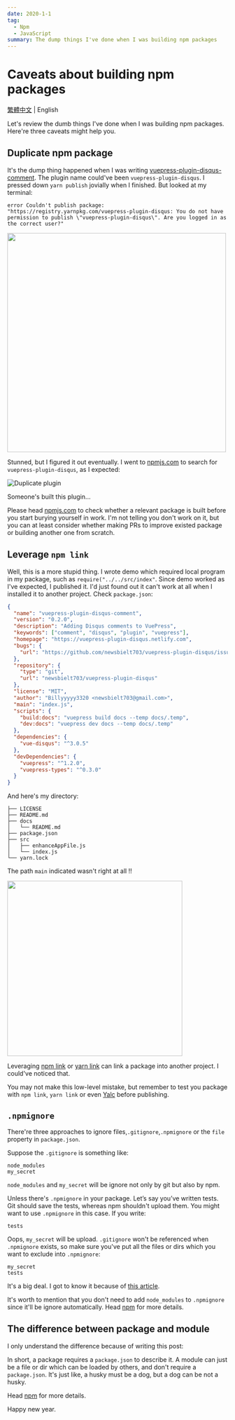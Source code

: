 ```yaml
---
date: 2020-1-1
tag:
  - Npm
  - JavaScript
summary: The dump things I've done when I was building npm packages
---
```


# Caveats about building npm packages

[繁體中文](/zh/2020/01/01/caveats-about-building-npm-packages/) | English

Let's review the dumb things I've done when I was building npm packages. Here're three caveats might help you.

## Duplicate npm package

It's the dump thing happened when I was writing [vuepress-plugin-disqus-comment](https://github.com/newsbielt703/vuepress-plugin-disqus-comment). The plugin name could've been `vuepress-plugin-disqus`. I pressed down `yarn publish` jovially when I finished. But looked at my terminal:

`error Couldn't publish package: "https://registry.yarnpkg.com/vuepress-plugin-disqus: You do not have permission to publish \"vuepress-plugin-disqus\". Are you logged in as the correct user?"`

<img src="@assets/20200101/julia.jpg" width="500px" class="align-center">

Stunned, but I figured it out eventually. I went to [npmjs.com](https://www.npmjs.com/) to search for `vuepress-plugin-disqus`, as I expected:

![Duplicate plugin](@assets/20200101/duplicate-plugin.png)

Someone's built this plugin...

Please head [npmjs.com](https://www.npmjs.com/) to check whether a relevant package is built before you start burying yourself in work.
I'm not telling you don't work on it, but you can at least consider whether making PRs to improve existed package or building another one from scratch.

## Leverage `npm link`

Well, this is a more stupid thing. I wrote demo which required local program in my package, such as `require("../../src/index"`. Since demo worked as I've expected, I published it. I'd just found out it can't work at all when I installed it to another project. Check `package.json`:

```json
{
  "name": "vuepress-plugin-disqus-comment",
  "version": "0.2.0",
  "description": "Adding Disqus comments to VuePress",
  "keywords": ["comment", "disqus", "plugin", "vuepress"],
  "homepage": "https://vuepress-plugin-disqus.netlify.com",
  "bugs": {
    "url": "https://github.com/newsbielt703/vuepress-plugin-disqus/issues"
  },
  "repository": {
    "type": "git",
    "url": "newsbielt703/vuepress-plugin-disqus"
  },
  "license": "MIT",
  "author": "Billyyyyy3320 <newsbielt703@gmail.com>",
  "main": "index.js",
  "scripts": {
    "build:docs": "vuepress build docs --temp docs/.temp",
    "dev:docs": "vuepress dev docs --temp docs/.temp"
  },
  "dependencies": {
    "vue-disqus": "^3.0.5"
  },
  "devDependencies": {
    "vuepress": "^1.2.0",
    "vuepress-types": "^0.3.0"
  }
}
```

And here's my directory:

```shell
├── LICENSE
├── README.md
├── docs
│   └── README.md
├── package.json
├── src
│   ├── enhanceAppFile.js
│   └── index.js
└── yarn.lock
```

The path `main` indicated wasn't right at all !!

<img src="@assets/20200101/yelling.jpg" width="400px" class="align-center">

Leveraging [npm link](https://docs.npmjs.com/cli/link) or [yarn link](https://yarnpkg.com/lang/en/docs/cli/link/) can link a package into another project. I could've noticed that.

You may not make this low-level mistake, but remember to test you package with `npm link`, `yarn link` or even [Yalc](https://github.com/whitecolor/yalc) before publishing.

## `.npmignore`

There're three approaches to ignore files,`.gitignore`,`.npmignore` or the `file` property in `package.json`.

Suppose the `.gitignore` is something like:

```
node_modules
my_secret
```

`node_modules` and `my_secret` will be ignore not only by git but also by npm.

Unless there's `.npmignore` in your package. Let’s say you’ve written tests. Git should save the tests, whereas npm shouldn't upload them. You might want to use `.npmignore` in this case. If you write:

```
tests
```

Oops, `my_secret` will be upload. `.gitignore` won't be referenced when `.npmignore` exists, so make sure you've put all the files or dirs which you want to exclude into `.npmignore`:

```
my_secret
tests
```

It's a big deal. I got to know it because of [this article](https://medium.com/@jdxcode/for-the-love-of-god-dont-use-npmignore-f93c08909d8d).

It's worth to mention that you don't need to add `node_modules` to `.npmignore` since it'll be ignore automatically. Head [npm](https://docs.npmjs.com/misc/developers#keeping-files-out-of-your-package) for more details.

## The difference between package and module

I only understand the difference because of writing this post:

In short, a package requires a `package.json` to describe it. A module can just be a file or dir which can be loaded by others, and don't require a `package.json`.
It's just like, a husky must be a dog, but a dog can be not a husky.

Head [npm](https://docs.npmjs.com/about-packages-and-modules) for more details.

Happy new year.
